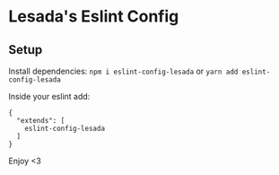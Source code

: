 # Lesada's Eslint Config

## Setup

Install dependencies: `npm i eslint-config-lesada` or `yarn add eslint-config-lesada`

Inside your eslint add:
```
{
  "extends": [
    eslint-config-lesada
  ]
}
```

Enjoy <3

